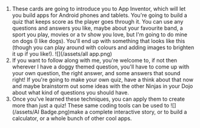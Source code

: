 1. These cards are going to introduce you to App Inventor, which will let you build apps for Android phones and tablets. You're going to build a quiz that keeps score as the player goes through it. You can use any questions and answers you like, maybe about your favourite band, a sport you play, movies or a tv show you love, but I'm going to do mine on dogs \(I like dogs\). You'll end up with something that looks like this (though you can play around with colours and adding images to brighten it up if you like!).
![](/assets/all app.png)
2. If you want to follow along with me, you're welcome to, if not then wherever I have a doggy themed question, you'll have to come up with your own question, the right answer, and some answers that sound right! If you're going to make your own quiz, have a think about that now and maybe brainstorm out some ideas with the other Ninjas in your Dojo about what kind of questions you should have.
3. Once you've learned these techniques, you can apply them to create more than just a quiz! These same coding tools can be used to ![](/assets/AI Badge.png)make a complete interactive story, or to build a calculator, or a whole bunch of other cool apps.





